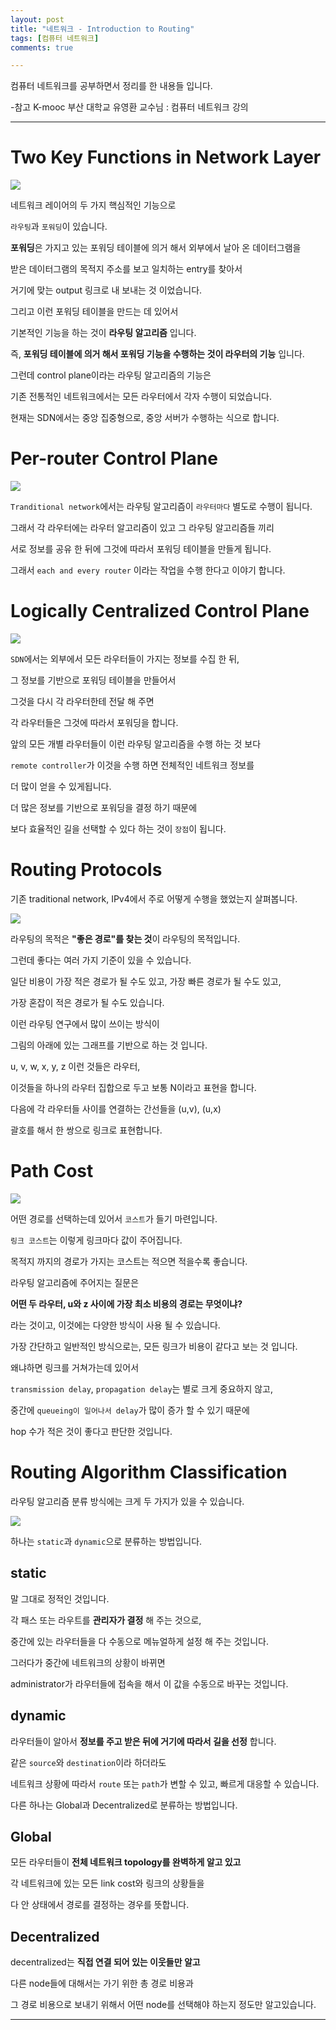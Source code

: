 ```yaml
---
layout: post
title: "네트워크 - Introduction to Routing"
tags: [컴퓨터 네트워크]
comments: true

---
```


컴퓨터 네트워크를 공부하면서 정리를 한 내용들 입니다.

-참고 K-mooc 부산 대학교 유영환 교수님 : 컴퓨터 네트워크 강의

---

# Two Key Functions in Network Layer

<img src="https://raw.githubusercontent.com/junghyun100/junghyun100.github.io/master/images/1223/two%20key%20functions%20in%20Network%20Layer.PNG">

네트워크 레이어의 두 가지 핵심적인 기능으로

`라우팅`과 `포워딩`이 있습니다. 

<strong>포워딩</strong>은 가지고 있는 포워딩 테이블에 의거 해서 외부에서 날아 온 데이터그램을 

받은 데이터그램의 목적지 주소를 보고 일치하는 entry를 찾아서 

거기에 맞는 output 링크로 내 보내는 것 이었습니다.

그리고 이런 포워딩 테이블을 만드는 데 있어서

기본적인 기능을 하는 것이 <strong>라우팅 알고리즘</strong> 입니다.

즉, <strong>포워딩 테이블에 의거 해서 포워딩 기능을 수행하는 것이 라우터의 기능</strong> 입니다.

그런데 control plane이라는 라우팅 알고리즘의 기능은 

기존 전통적인 네트워크에서는 모든 라우터에서 각자 수행이 되었습니다.

현재는 SDN에서는 중앙 집중형으로, 중앙 서버가 수행하는 식으로 합니다.

# Per-router Control Plane

<img src="https://raw.githubusercontent.com/junghyun100/junghyun100.github.io/master/images/1223/Per-router%20Control%20Plane.PNG">

`Tranditional network`에서는 라우팅 알고리즘이 `라우터마다` 별도로 수행이 됩니다.

그래서 각 라우터에는 라우터 알고리즘이 있고 그 라우팅 알고리즘들 끼리 

서로 정보를 공유 한 뒤에 그것에 따라서 포워딩 테이블을 만들게 됩니다.

그래서 `each and every router` 이라는 작업을 수행 한다고 이야기 합니다.

# Logically Centralized Control Plane

<img src="https://raw.githubusercontent.com/junghyun100/junghyun100.github.io/master/images/1223/Logically%20Centralized%20Control%20Plane.PNG">

`SDN`에서는 외부에서 모든 라우터들이 가지는 정보를 수집 한 뒤,

그 정보를 기반으로 포워딩 테이블을 만들어서 

그것을 다시 각 라우터한테 전달 해 주면 

각 라우터들은 그것에 따라서 포워딩을 합니다.

앞의 모든 개별 라우터들이 이런 라우팅 알고리즘을 수행 하는 것 보다 

`remote controller`가 이것을 수행 하면 전체적인 네트워크 정보를 

더 많이 얻을 수 있게됩니다.

더 많은 정보를 기반으로 포워딩을 결정 하기 때문에

보다 효율적인 길을 선택할 수 있다 하는 것이 `장점`이 됩니다.

# Routing Protocols

기존 traditional network, IPv4에서 주로 어떻게 수행을 했었는지 살펴봅니다.

<img src="https://raw.githubusercontent.com/junghyun100/junghyun100.github.io/master/images/1223/Routing%20Protocol.PNG">

라우팅의 목적은 <strong>"좋은 경로"를 찾는 것</strong>이 라우팅의 목적입니다. 

그런데 좋다는 여러 가지 기준이 있을 수 있습니다.

일단 비용이 가장 적은 경로가 될 수도 있고, 가장 빠른 경로가 될 수도 있고, 

가장 혼잡이 적은 경로가 될 수도 있습니다.

이런 라우팅 연구에서 많이 쓰이는 방식이 

그림의 아래에 있는 그래프를 기반으로 하는 것 입니다. 

u, v, w, x, y, z 이런 것들은 라우터, 

이것들을 하나의 라우터 집합으로 두고 보통 N이라고 표현을 합니다.

다음에 각 라우터들 사이를 연결하는 간선들을 (u,v), (u,x) 

괄호를 해서 한 쌍으로 링크로 표현합니다.

# Path Cost

<img src="https://raw.githubusercontent.com/junghyun100/junghyun100.github.io/master/images/1223/Path%20Cost.PNG">

어떤 경로를 선택하는데 있어서 `코스트`가 들기 마련입니다.

`링크 코스트`는 이렇게 링크마다 값이 주어집니다.

목적지 까지의 경로가 가지는 코스트는 적으면 적을수록 좋습니다.

라우팅 알고리즘에 주어지는 질문은

<strong>어떤 두 라우터, u와 z 사이에 가장 최소 비용의 경로는 무엇이냐?</strong>

라는 것이고, 이것에는 다양한 방식이 사용 될 수 있습니다.

가장 간단하고 일반적인 방식으로는, 모든 링크가 비용이 같다고 보는 것 입니다.

왜냐하면 링크를 거쳐가는데 있어서 

`transmission delay`, `propagation delay`는 별로 크게 중요하지 않고, 

중간에 `queueing이 일어나서 delay`가 많이 증가 할 수 있기 때문에 

hop 수가 적은 것이 좋다고 판단한 것입니다.

# Routing Algorithm Classification

라우팅 알고리즘 분류 방식에는 크게 두 가지가 있을 수 있습니다.

<img src="https://github.com/junghyun100/junghyun100.github.io/blob/master/images/1223/Routing%20Algorithm%20classification.PNG">

하나는 `static`과 `dynamic`으로 분류하는 방법입니다.

## static

말 그대로 정적인 것입니다.

각 패스 또는 라우트를 <strong>관리자가 결정</strong> 해 주는 것으로,

중간에 있는 라우터들을 다 수동으로 메뉴얼하게 설정 해 주는 것입니다.

그러다가 중간에 네트워크의 상황이 바뀌면 

administrator가 라우터들에 접속을 해서 이 값을 수동으로 바꾸는 것입니다.

## dynamic 

라우터들이 알아서 <strong>정보를 주고 받은 뒤에 거기에 따라서 길을 선정</strong> 합니다.

같은 `source`와 `destination`이라 하더라도 

네트워크 상황에 따라서 `route` 또는 `path`가 변할 수 있고, 빠르게 대응할 수 있습니다.

다른 하나는 Global과 Decentralized로 분류하는 방법입니다.

## Global

모든 라우터들이 <strong>전체 네트워크 topology를 완벽하게 알고 있고</strong> 

각 네트워크에 있는 모든 link cost와 링크의 상황들을 

다 안 상태에서 경로를 결정하는 경우를 뜻합니다.

## Decentralized

decentralized는 <strong>직접 연결 되어 있는 이웃들만 알고</strong> 

다른 node들에 대해서는 가기 위한 총 경로 비용과 

그 경로 비용으로 보내기 위해서 어떤 node를 선택해야 하는지 정도만 알고있습니다.

---
